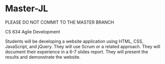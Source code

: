 # Master-JL
PLEASE DO NOT COMMIT TO THE MASTER BRANCH

CS 634 Agile Development

Students will be developing a website application using HTML, CSS, JavaScript, and jQuery. They will use Scrum or a related approach. They will document their experience in a 6-7 slides report. They will present the results and demonstrate the website. 
